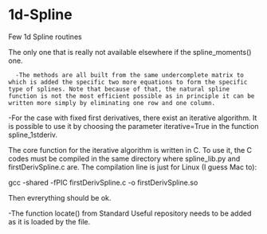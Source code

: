 # 1d-Spline

Few 1d Spline routines

The only one that is really not available elsewhere if the spline_moments() one. 

      -The methods are all built from the same undercomplete matrix to which is added the specific two more equations to form the specific type of splines. Note that because of that, the natural spline function is not the most efficient possible as in principle it can be written more simply by eliminating one row and one column. 

-For the case with fixed first derivatives, there exist an iterative algorithm. It is possible to use it by choosing the parameter iterative=True in the function spline_1stderiv.

   The core function for the iterative algorithm is written in C. To use it, the C codes must be compiled in the same directory where          spline_lib.py and firstDerivSpline.c are. The compilation line is just for Linux (I guess Mac to):

   gcc -shared -fPIC firstDerivSpline.c -o firstDerivSpline.so

Then evrerything should be ok.

-The function locate() from Standard Useful repository needs to be added as it is loaded by the file.

